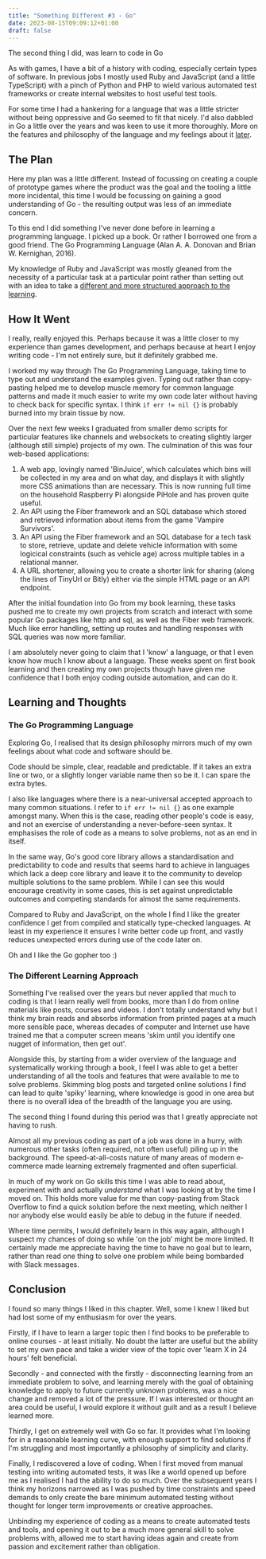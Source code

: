 ```yaml
---
title: "Something Different #3 - Go"
date: 2023-08-15T09:09:12+01:00
draft: false
---
```


The second thing I did, was learn to code in Go<!--more-->


As with games, I have a bit of a history with coding, especially certain types of software. In previous jobs I mostly used Ruby and JavaScript (and a little TypeScript) with a pinch of Python and PHP to wield various automated test frameworks or create internal websites to host useful test tools.

For some time I had a hankering for a language that was a little stricter without being oppressive and Go seemed to fit that nicely. I'd also dabbled in Go a little over the years and was keen to use it more thoroughly. More on the features and philosophy of the language and my feelings about it [later](#the-go-programming-language).


## The Plan

Here my plan was a little different. Instead of focussing on creating a couple of prototype games where the product was the goal and the tooling a little more incidental, this time I would be focussing on gaining a good understanding of Go - the resulting output was less of an immediate concern.

To this end I did something I've never done before in learning a programming language. I picked up a book. Or rather I borrowed one from a good friend. The Go Programming Language (Alan A. A. Donovan and Brian W. Kernighan, 2016).

My knowledge of Ruby and JavaScript was mostly gleaned from the necessity of a particular task at a particular point rather than setting out with an idea to take a [different and more structured approach to the learning](#the-different-learning-approach). 


## How It Went

I really, really enjoyed this. Perhaps because it was a little closer to my experience than games development, and perhaps because at heart I enjoy writing code - I'm not entirely sure, but it definitely grabbed me.

I worked my way through The Go Programming Language, taking time to type out and understand the examples given. Typing out rather than copy-pasting helped me to develop muscle memory for common language patterns and made it much easier to write my own code later without having to check back for specific syntax. I think ```if err != nil {}``` is probably burned into my brain tissue by now.

Over the next few weeks I graduated from smaller demo scripts for particular features like channels and websockets to creating slightly larger (although still simple) projects of my own. The culmination of this was four web-based applications:

1. A web app, lovingly named 'BinJuice', which calculates which bins will be collected in my area and on what day, and displays it with slightly more CSS animations than are necessary. This is now running full time on the household Raspberry Pi alongside PiHole and has proven quite useful.
2. An API using the Fiber framework and an SQL database which stored and retrieved information about items from the game 'Vampire Survivors'.
3. An API using the Fiber framework and an SQL database for a tech task to store, retrieve, update and delete vehicle information with some logicical constraints (such as vehicle age) across multiple tables in a relational manner.
4. A URL shortener, allowing you to create a shorter link for sharing (along the lines of TinyUrl or Bitly) either via the simple HTML page or an API endpoint.

After the initial foundation into Go from my book learning, these tasks pushed me to create my own projects from scratch and interact with some popular Go packages like http and sql, as well as the Fiber web framework. Much like error handling, setting up routes and handling responses with SQL queries was now more familiar.

I am absolutely never going to claim that I 'know' a language, or that I even know how much I know about a language. These weeks spent on first book learning and then creating my own projects though have given me confidence that I both enjoy coding outside automation, and can do it.


## Learning and Thoughts

### The Go Programming Language

Exploring Go, I realised that its design philosophy mirrors much of my own feelings about what code and software should be. 

Code should be simple, clear, readable and predictable. If it takes an extra line or two, or a slightly longer variable name then so be it. I can spare the extra bytes.

I also like languages where there is a near-universal accepted approach to many common situations. I refer to ```if err != nil {}``` as one example amongst many. When this is the case, reading other people's code is easy, and not an exercise of understanding a never-before-seen syntax. It emphasises the role of code as a means to solve problems, not as an end in itself.

In the same way, Go's good core library allows a standardisation and predictability to code and results that seems hard to achieve in languages which lack a deep core library and leave it to the community to develop multiple solutions to the same problem. While I can see this would encourage creativity in some cases, this is set against unpredictable outcomes and competing standards for almost the same requirements.

Compared to Ruby and JavaScript, on the whole I find I like the greater confidence I get from compiled and statically type-checked languages. At least in my experience it ensures I write better code up front, and vastly reduces unexpected errors during use of the code later on.

Oh and I like the Go gopher too :)


### The Different Learning Approach

Something I've realised over the years but never applied that much to coding is that I learn really well from books, more than I do from online materials like posts, courses and videos. I don't totally understand why but I think my brain reads and absorbs information from printed pages at a much more sensible pace, whereas decades of computer and Internet use have trained me that a computer screen means 'skim until you identify one nugget of information, then get out'.

Alongside this, by starting from a wider overview of the language and systematically working through a book, I feel I was able to get a better understanding of all the tools and features that were available to me to solve problems. Skimming blog posts and targeted online solutions I find can lead to quite 'spiky' learning, where knowledge is good in one area but there is no overall idea of the breadth of the language you are using.

The second thing I found during this period was that I greatly appreciate not having to rush. 

Almost all my previous coding as part of a job was done in a hurry, with numerous other tasks (often required, not often useful) piling up in the background. The speed-at-all-costs nature of many areas of modern e-commerce made learning extremely fragmented and often superficial.

In much of my work on Go skills this time I was able to read about, experiment with and actually _understand_ what I was looking at by the time I moved on. This holds more value for me than copy-pasting from Stack Overflow to find a quick solution before the next meeting, which neither I nor anybody else would easily be able to debug in the future if needed.

Where time permits, I would definitely learn in this way again, although I suspect my chances of doing so while 'on the job' might be more limited. It certainly made me appreciate having the time to have no goal but to learn, rather than read one thing to solve one problem while being bombarded with Slack messages.

## Conclusion

I found so many things I liked in this chapter. Well, some I knew I liked but had lost some of my enthusiasm for over the years.

Firstly, if I have to learn a larger topic then I find books to be preferable to online courses - at least initially. No doubt the latter are useful but the ability to set my own pace and take a wider view of the topic over 'learn X in 24 hours' felt beneficial.

Secondly - and connected with the firstly - disconnecting learning from an immediate problem to solve, and learning merely with the goal of obtaining knowledge to apply to future currently unknown problems, was a nice change and removed a lot of the pressure. If I was interested or thought an area could be useful, I would explore it without guilt and as a result I believe learned more.


Thirdly, I get on extremely well with Go so far. It provides what I'm looking for in a reasonable learning curve, with enough support to find solutions if I'm struggling and most importantly a philosophy of simplicity and clarity.

Finally, I rediscovered a love of coding. When I first moved from manual testing into writing automated tests, it was like a world opened up before me as I realised I had the ability to do so much. Over the subsequent years I think my horizons narrowed as I was pushed by time constraints and speed demands to only create the bare minimum automated testing without thought for longer term improvements or creative approaches.

Unbinding my experience of coding as a means to create automated tests and tools, and opening it out to be a much more general skill to solve problems with, allowed me to start having ideas again and create from passion and excitement rather than obligation.
